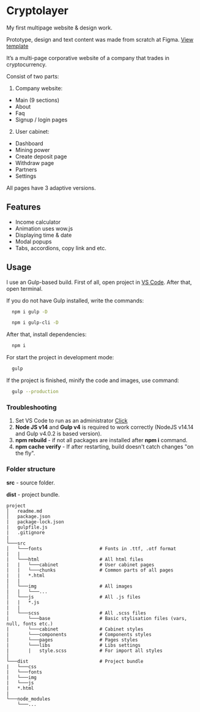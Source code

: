 # Cryptolayer

My first multipage website & design work.

Prototype, design and text content was made from scratch at Figma. [View template](https://www.figma.com/file/5zulpbCIuzCX9qiePaDHUB/Clouds?node-id=0%3A1&t=CgS6F9weADeco1R3-1)

It’s a multi-page corporative website of a company that trades in cryptocurrency.

Consist of two parts:

1. Company website:
* Main (9 sections)
* About
* Faq
* Signup / login pages

2. User cabinet: 
* Dashboard
* Mining power
* Create deposit page
* Withdraw page
* Partners
* Settings

All pages have 3 adaptive versions.

## Features

* Income calculator
* Animation uses wow.js
* Displaying time & date
* Modal popups
* Tabs, accordions, copy link and etc.

## Usage

I use an Gulp-based build. First of all, open project in [VS Code](https://code.visualstudio.com). After that, open terminal.

If you do not have Gulp installed, write the commands:

```bash
  npm i gulp -D

  npm i gulp-cli -D
```

After that, install dependencies:

```bash
  npm i
```

For start the project in development mode:

```bash
  gulp
```

If the project is finished, minify the code and images, use command:

```bash
  gulp --production
```

### Troubleshooting

1. Set VS Code to run as an administrator [Click](https://qastack.ru/programming/37700536/visual-studio-code-terminal-how-to-run-a-command-with-administrator-rights)
2. **Node JS v14** and **Gulp v4** is required to work correctly (NodeJS v14.14 and Gulp v4.0.2 is based version).
3. **npm rebuild** - if not all packages are installed after **npm i** command.
4. **npm cache verify** - If after restarting, build doesn't catch changes "on the fly".

### Folder structure

**src** - source folder.

**dist** - project bundle.

```
project
│   readme.md
│   package.json 
|   package-lock.json
|   gulpfile.js
|   .gitignore
|
└───src
│   └───fonts                     # Fonts in .ttf, .otf format
|   |
|   └───html                      # All html files
|   |   └───cabinet               # User cabinet pages
|   |   └───chunks                # Common parts of all pages
|   |   *.html 
|   |
│   └───img                       # All images
|   |   └───...    
│   └───js                        # All .js files
|   |   *.js
|   |    
|   └───scss                      # All .scss files
|       └───base                  # Basic stylisation files (vars, null, fonts etc.)
|       └───cabinet               # Cabinet styles
|       └───components            # Components styles
|       └───pages                 # Pages styles
|       └───libs                  # Libs settings
|       |   style.scss            # For import all styles
│   
└───dist                          # Project bundle
|   └───css
|   └───fonts
|   └───img
|   └───js
|   *.html
|
└───node_modules
    └───...
```

